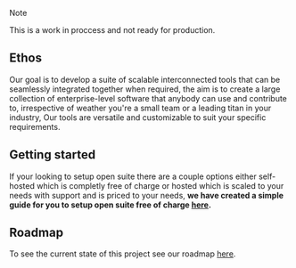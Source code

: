> [!NOTE]
> This is a work in proccess and not ready for production.

## Ethos

Our goal is to develop a suite of scalable interconnected tools that can be seamlessly integrated together when required, the aim is to create a large collection of enterprise-level software that anybody can use and contribute to, irrespective of weather you're a small team or a leading titan in your industry, Our tools are versatile and customizable to suit your specific requirements.

## Getting started

If your looking to setup open suite there are a couple options either self-hosted which is completly free of charge or hosted which is scaled to your needs with support and is priced to your needs, **we have created a simple guide for you to setup open suite free of charge [here](https://github.com/open-suite/getting-started).**

## Roadmap

To see the current state of this project see our roadmap [here](https://github.com/orgs/open-suite/projects/1).
